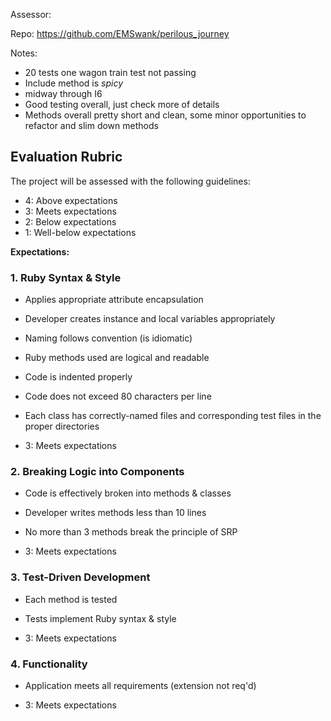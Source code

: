 Assessor:

Repo: https://github.com/EMSwank/perilous_journey

Notes:
* 20 tests one wagon train test not passing
* Include method is _spicy_
* midway through I6
* Good testing overall, just check more of details
* Methods overall pretty short and clean, some minor opportunities to refactor and slim down methods
## Evaluation Rubric

The project will be assessed with the following guidelines:

* 4: Above expectations
* 3: Meets expectations
* 2: Below expectations
* 1: Well-below expectations

**Expectations:**

### 1. Ruby Syntax & Style

* Applies appropriate attribute encapsulation  
* Developer creates instance and local variables appropriately
* Naming follows convention (is idiomatic)
* Ruby methods used are logical and readable
* Code is indented properly
* Code does not exceed 80 characters per line
* Each class has correctly-named files and corresponding test files in the proper directories


* 3: Meets expectations

### 2. Breaking Logic into Components

* Code is effectively broken into methods & classes
* Developer writes methods less than 10 lines
* No more than 3 methods break the principle of SRP

* 3: Meets expectations


### 3. Test-Driven Development

* Each method is tested  
* Tests implement Ruby syntax & style 

* 3: Meets expectations
  

### 4. Functionality

* Application meets all requirements (extension not req'd)

* 3: Meets expectations
